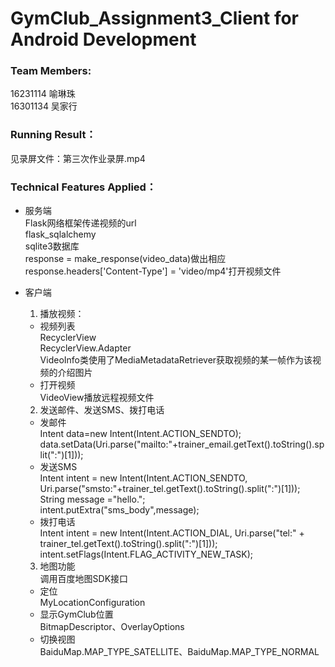 # GymClub_Assignment3_Client for Android Development    
### Team Members:        
16231114 喻琳珠    
16301134 吴家行   

### Running Result：
见录屏文件：第三次作业录屏.mp4       

### Technical Features Applied：
- 服务端    
  Flask网络框架传递视频的url   
  flask_sqlalchemy   
  sqlite3数据库   
  response = make_response(video_data)做出相应   
  response.headers['Content-Type'] = 'video/mp4'打开视频文件    

- 客户端   
  1. 播放视频：    
  - 视频列表    
    RecyclerView  
    RecyclerView.Adapter  
    VideoInfo类使用了MediaMetadataRetriever获取视频的某一帧作为该视频的介绍图片  
  - 打开视频   
    VideoView播放远程视频文件     
    
  2. 发送邮件、发送SMS、拨打电话   
  - 发邮件  
    Intent data=new Intent(Intent.ACTION_SENDTO);    
    data.setData(Uri.parse("mailto:"+trainer_email.getText().toString().split(":")[1]));      
  - 发送SMS    
    Intent intent = new Intent(Intent.ACTION_SENDTO, Uri.parse("smsto:"+trainer_tel.getText().toString().split(":")[1]));    
    String message ="hello.";   
    intent.putExtra("sms_body",message);    
  - 拨打电话    
    Intent intent = new Intent(Intent.ACTION_DIAL, Uri.parse("tel:" + trainer_tel.getText().toString().split(":")[1]));     
    intent.setFlags(Intent.FLAG_ACTIVITY_NEW_TASK);     
      
  3. 地图功能  
  调用百度地图SDK接口  
  - 定位    
    MyLocationConfiguration      
  - 显示GymClub位置    
    BitmapDescriptor、OverlayOptions  
  - 切换视图  
    BaiduMap.MAP_TYPE_SATELLITE、BaiduMap.MAP_TYPE_NORMAL
    
  

